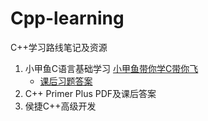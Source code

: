 # Cpp-learning
C++学习路线笔记及资源
1. 小甲鱼C语言基础学习 [小甲鱼带你学C带你飞](https://www.bilibili.com/video/BV17s411N78s/?spm_id_from=333.337.search-card.all.click&vd_source=25cfb81d952e6f96fcc47d02e16b46fd)
   - [课后习题答案](小甲鱼C语言基础学习/带你学C带你飞课后答案)
3. C++ Primer Plus PDF及课后答案
4. 侯捷C++高级开发 
